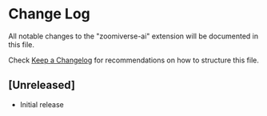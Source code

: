 # Change Log

All notable changes to the "zoomiverse-ai" extension will be documented in this file.

Check [Keep a Changelog](http://keepachangelog.com/) for recommendations on how to structure this file.

## [Unreleased]

- Initial release